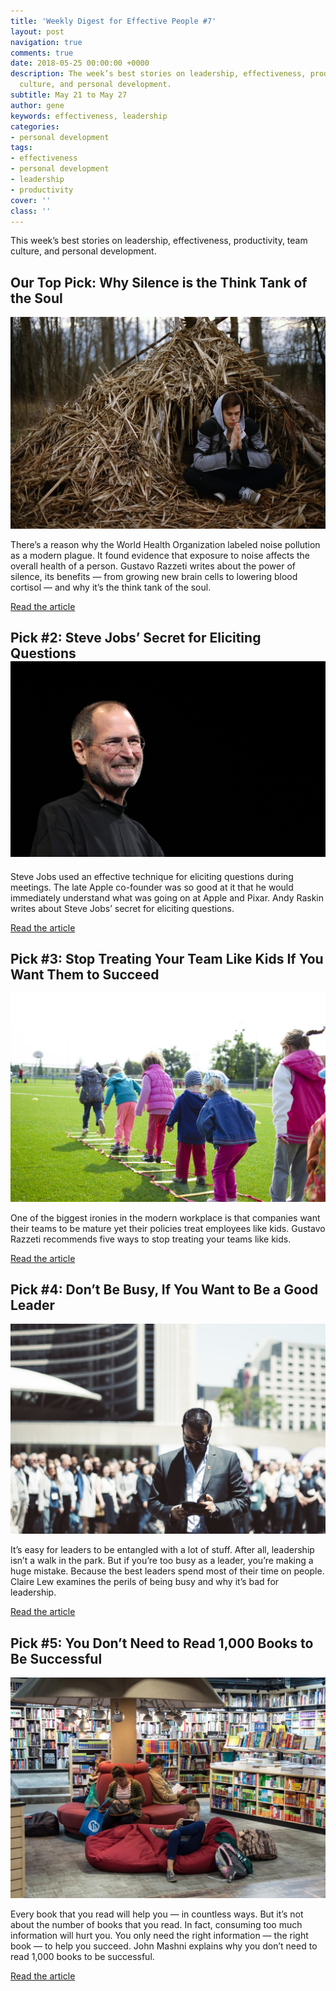 ```yaml
---
title: 'Weekly Digest for Effective People #7'
layout: post
navigation: true
comments: true
date: 2018-05-25 00:00:00 +0000
description: The week’s best stories on leadership, effectiveness, productivity, team
  culture, and personal development.
subtitle: May 21 to May 27
author: gene
keywords: effectiveness, leadership
categories:
- personal development
tags:
- effectiveness
- personal development
- leadership
- productivity
cover: ''
class: ''
---
```

This week’s best stories on leadership, effectiveness, productivity, team culture, and personal development.

## Our Top Pick: Why Silence is the Think Tank of the Soul

![](/assets/images/uploads/pexels-photo-268013.jpeg)

There’s a reason why the World Health Organization labeled noise pollution as a modern plague. It found evidence that exposure to noise affects the overall health of a person. Gustavo Razzeti writes about the power of silence, its benefits — from growing new brain cells to lowering blood cortisol — and why it’s the think tank of the soul. 

[Read the article](https://medium.com/personal-growth/why-silence-is-the-think-tank-of-the-soul-9a79049824ca)

## Pick #2: Steve Jobs’ Secret for Eliciting Questions![](/assets/images/uploads/j09_RTR2EVEL.jpg)

Steve Jobs used an effective technique for eliciting questions during meetings. The late Apple co-founder was so good at it that he would immediately understand what was going on at Apple and Pixar. Andy Raskin writes about Steve Jobs’ secret for eliciting questions. 

[Read the article](https://medium.com/the-mission/steve-jobs-secret-for-eliciting-questions-overheard-at-a-san-francisco-cafe-80b1af67433)

## Pick #3: Stop Treating Your Team Like Kids If You Want Them to Succeed

![](/assets/images/uploads/pexels-photo-296301.jpeg)

One of the biggest ironies in the modern workplace is that companies want their teams to be mature yet their policies treat employees like kids. Gustavo Razzeti recommends five ways to stop treating your teams like kids.

[Read the article](https://blog.liberationist.org/if-you-want-your-team-to-be-successful-stop-treating-them-like-kids-81ef87ff6199)

## Pick #4: Don’t Be Busy, If You Want to Be a Good Leader

![](/assets/images/uploads/pexels-photo-624367.jpeg)

It’s easy for leaders to be entangled with a lot of stuff. After all, leadership isn’t a walk in the park. But if you’re too busy as a leader, you’re making a huge mistake. Because the best leaders spend most of their time on people. Claire Lew examines the perils of being busy and why it’s bad for leadership. 

[Read the article](https://blog.knowyourcompany.com/the-most-surprising-principle-of-good-leadership-dont-be-busy-87a20c07b724)

## Pick #5: You Don’t Need to Read 1,000 Books to Be Successful

![](/assets/images/uploads/pexels-photo-256431.jpg)

Every book that you read will help you — in countless ways. But it’s not about the number of books that you read. In fact, consuming too much information will hurt you. You only need the right information — the right book — to help you succeed. John Mashni explains why you don’t need to read 1,000 books to be successful.

[Read the article](https://medium.com/@JohnMashni/why-you-do-not-need-to-read-1-000-books-to-be-successful-9f51e268d5d4)